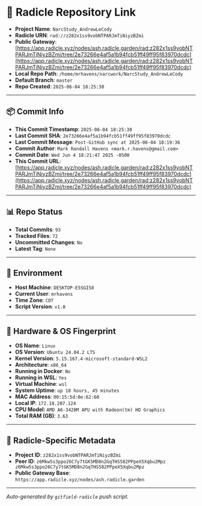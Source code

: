 # 🔗 Radicle Repository Link

- **Project Name**: `NarcStudy_AndrewLeCody`
- **Radicle URN**: `rad://z282x1ss9vobNTPARJmTiNiyzBZmi`
- **Public Gateway**: [https://app.radicle.xyz/nodes/ash.radicle.garden/rad:z282x1ss9vobNTPARJmTiNiyzBZmi/tree/2e73266e4af5a1b94fcb51ff49ff95f83970dcdc](https://app.radicle.xyz/nodes/ash.radicle.garden/rad:z282x1ss9vobNTPARJmTiNiyzBZmi/tree/2e73266e4af5a1b94fcb51ff49ff95f83970dcdc)
- **Local Repo Path**: `/home/mrhavens/narcwork/NarcStudy_AndrewLeCody`
- **Default Branch**: `master`
- **Repo Created**: `2025-06-04 18:25:30`

---

## 📦 Commit Info

- **This Commit Timestamp**: `2025-06-04 18:25:30`
- **Last Commit SHA**: `2e73266e4af5a1b94fcb51ff49ff95f83970dcdc`
- **Last Commit Message**: `Post-GitHub sync at 2025-06-04 18:19:36`
- **Commit Author**: `Mark Randall Havens <mark.r.havens@gmail.com>`
- **Commit Date**: `Wed Jun 4 18:21:47 2025 -0500`
- **This Commit URL**: [https://app.radicle.xyz/nodes/ash.radicle.garden/rad:z282x1ss9vobNTPARJmTiNiyzBZmi/tree/2e73266e4af5a1b94fcb51ff49ff95f83970dcdc](https://app.radicle.xyz/nodes/ash.radicle.garden/rad:z282x1ss9vobNTPARJmTiNiyzBZmi/tree/2e73266e4af5a1b94fcb51ff49ff95f83970dcdc)

---

## 📊 Repo Status

- **Total Commits**: `93`
- **Tracked Files**: `72`
- **Uncommitted Changes**: `No`
- **Latest Tag**: `None`

---

## 🧭 Environment

- **Host Machine**: `DESKTOP-E5SGI58`
- **Current User**: `mrhavens`
- **Time Zone**: `CDT`
- **Script Version**: `v1.0`

---

## 🧬 Hardware & OS Fingerprint

- **OS Name**: `Linux`
- **OS Version**: `Ubuntu 24.04.2 LTS`
- **Kernel Version**: `5.15.167.4-microsoft-standard-WSL2`
- **Architecture**: `x86_64`
- **Running in Docker**: `No`
- **Running in WSL**: `Yes`
- **Virtual Machine**: `wsl`
- **System Uptime**: `up 18 hours, 45 minutes`
- **MAC Address**: `00:15:5d:0e:62:60`
- **Local IP**: `172.18.207.124`
- **CPU Model**: `AMD A6-3420M APU with Radeon(tm) HD Graphics`
- **Total RAM (GB)**: `3.63`

---

## 🌱 Radicle-Specific Metadata

- **Project ID**: `z282x1ss9vobNTPARJmTiNiyzBZmi`
- **Peer ID**: `z6Mkw5s3ppo26C7y7tGK5MD8n2GqTHS582PPpeX5Xqbu2Mpz
z6Mkw5s3ppo26C7y7tGK5MD8n2GqTHS582PPpeX5Xqbu2Mpz`
- **Public Gateway Base**: `https://app.radicle.xyz/nodes/ash.radicle.garden`

---

_Auto-generated by `gitfield-radicle` push script._
